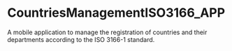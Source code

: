 # CountriesManagementISO3166_APP
A mobile application to manage the registration of countries and their departments according to the ISO 3166-1 standard.

